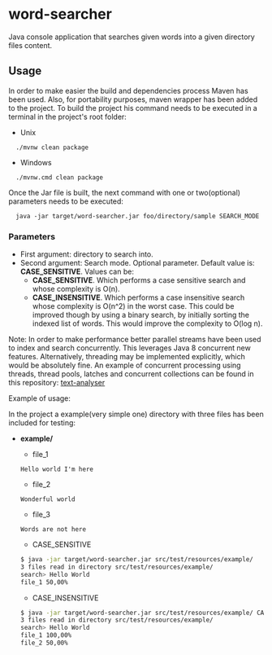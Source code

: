 # word-searcher

Java console application that searches given words into a given directory files content.

## Usage

In order to make easier the build and dependencies process Maven has been used. Also, for portability purposes, maven wrapper has been added to the project. To build the project his command needs to be executed in a terminal in the project's root folder:
- Unix
```
  ./mvnw clean package
```

- Windows
```
  ./mvnw.cmd clean package
```

Once the Jar file is built, the next command with one or two(optional) parameters needs to be executed:
```
  java -jar target/word-searcher.jar foo/directory/sample SEARCH_MODE
```
### Parameters
- First argument: directory to search into.
- Second argument: Search mode. Optional parameter. Default value is: **CASE_SENSITIVE**. Values can be:
  - **CASE_SENSITIVE**. Which performs a case sensitive search and whose complexity is O(n).
  - **CASE_INSENSITIVE**. Which performs a case insensitive search whose complexity is O(n^2) in the worst case. This could be improved though by using a binary search, by initially sorting the indexed list of words. This would improve the complexity to O(log n).
  
Note: In order to make performance better parallel streams have been used to index and search concurrently. This leverages Java 8 concurrent new features. Alternatively, threading may be implemented explicitly, which would be absolutely fine. An example of concurrent processing using threads, thread pools, latches and concurrent collections can be found in this repository: [text-analyser](https://github.com/adrrriannn/text-analyser)

Example of usage:

In the project a example(very simple one) directory with three files has been included for testing:

- **example/**

  - file_1
  ```
  Hello world I'm here
  ```

  - file_2
  ```
  Wonderful world
  ```

  - file_3
  ```
  Words are not here
  ```
  
  - CASE_SENSITIVE
  ```sh
  $ java -jar target/word-searcher.jar src/test/resources/example/
  3 files read in directory src/test/resources/example/
  search> Hello World
  file_1 50,00%
  ```
  
  - CASE_INSENSITIVE
  ```sh
  $ java -jar target/word-searcher.jar src/test/resources/example/ CASE_INSENSITIVE
  3 files read in directory src/test/resources/example/
  search> Hello World
  file_1 100,00%
  file_2 50,00%
  ```
  


  
